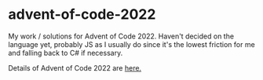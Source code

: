 # advent-of-code-2022
My work / solutions for Advent of Code 2022. Haven't decided on the language yet, probably JS as I usually do since it's the lowest friction for me and falling back to C# if necessary.

Details of Advent of Code 2022 are [here.](https://adventofcode.com/2022)
